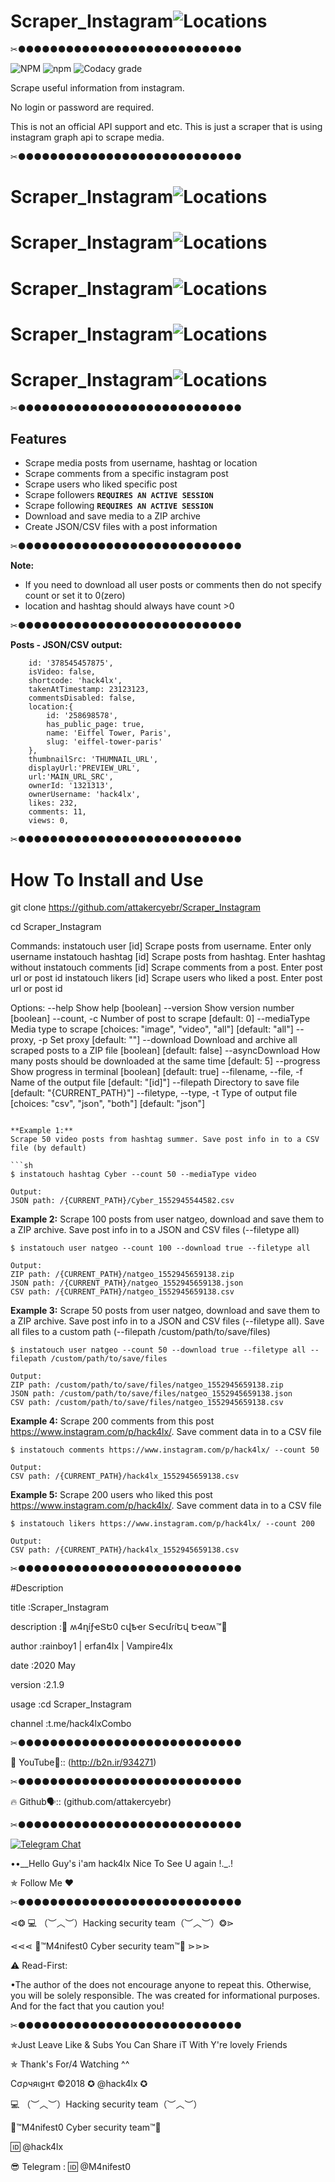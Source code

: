 # Scraper_Instagram![Locations](https://github.com/attakercyebr/haxk4lx_toolkit/blob/master/levlogo.png) 

✂●●●●●●●●●●●●●●●●●●●●●●●●●●●●

![NPM](https://img.shields.io/npm/l/instatouch.svg?style=for-the-badge) ![npm](https://img.shields.io/npm/v/instatouch.svg?style=for-the-badge) ![Codacy grade](https://img.shields.io/codacy/grade/037f8049f7e048a2b03a95fda8863f39.svg?style=for-the-badge)

Scrape useful information from instagram.

No login or password are required.

This is not an official API support and etc. This is just a scraper that is using instagram graph api to scrape media.

✂●●●●●●●●●●●●●●●●●●●●●●●●●●●●

# Scraper_Instagram![Locations](https://github.com/attakercyebr/Scraper_Instagram/blob/master/1.jpg) 

# Scraper_Instagram![Locations](https://github.com/attakercyebr/Scraper_Instagram/blob/master/2.jpg) 

# Scraper_Instagram![Locations](https://github.com/attakercyebr/Scraper_Instagram/blob/master/3.jpg) 

# Scraper_Instagram![Locations](https://github.com/attakercyebr/Scraper_Instagram/blob/master/4.jpg) 

# Scraper_Instagram![Locations](https://github.com/attakercyebr/Scraper_Instagram/blob/master/6.jpg) 


✂●●●●●●●●●●●●●●●●●●●●●●●●●●●●

## Features

-   Scrape media posts from username, hashtag or location
-   Scrape comments from a specific instagram post
-   Scrape users who liked specific post
-   Scrape followers **`REQUIRES AN ACTIVE SESSION`**
-   Scrape following **`REQUIRES AN ACTIVE SESSION`**
-   Download and save media to a ZIP archive
-   Create JSON/CSV files with a post information

✂●●●●●●●●●●●●●●●●●●●●●●●●●●●●

**Note:**

-   If you need to download all user posts or comments then do not specify count or set it to 0(zero)
-   location and hashtag should always have count >0

✂●●●●●●●●●●●●●●●●●●●●●●●●●●●●

**Posts - JSON/CSV output:**

```
    id: '378545457875',
    isVideo: false,
    shortcode: 'hack4lx',
    takenAtTimestamp: 23123123,
    commentsDisabled: false,
    location:{
        id: '258698578',
        has_public_page: true,
        name: 'Eiffel Tower, Paris',
        slug: 'eiffel-tower-paris'
    },
    thumbnailSrc: 'THUMNAIL_URL',
    displayUrl:'PREVIEW_URL',
    url:'MAIN_URL_SRC',
    ownerId: '1321313',
    ownerUsername: 'hack4lx',
    likes: 232,
    comments: 11,
    views: 0,
```
✂●●●●●●●●●●●●●●●●●●●●●●●●●●●●

# How To Install and Use

git clone https://github.com/attakercyebr/Scraper_Instagram

cd Scraper_Instagram

Commands:
  instatouch user [id]      Scrape posts from username. Enter only username
  instatouch hashtag [id]   Scrape posts from hashtag. Enter hashtag without
  instatouch comments [id]  Scrape comments from a post. Enter post url or post id
  instatouch likers [id]    Scrape users who liked a post. Enter post url or post id

Options:
  --help                  Show help                                    [boolean]
  --version               Show version number                          [boolean]
  --count, -c             Number of post to scrape                  [default: 0]
  --mediaType             Media type to scrape
                             [choices: "image", "video", "all"] [default: "all"]
  --proxy, -p             Set proxy                                [default: ""]
  --download              Download and archive all scraped posts to a ZIP file
                                                      [boolean] [default: false]
  --asyncDownload         How many posts should be downloaded at the same time
                                                                    [default: 5]
  --progress              Show progress in terminal    [boolean] [default: true]
  --filename, --file, -f  Name of the output file              [default: "[id]"]
  --filepath              Directory to save file
                                           [default: "{CURRENT_PATH}"]
  --filetype, --type, -t  Type of output file
                              [choices: "csv", "json", "both"] [default: "json"]
```

**Example 1:**
Scrape 50 video posts from hashtag summer. Save post info in to a CSV file (by default)

```sh
$ instatouch hashtag Cyber --count 50 --mediaType video

Output:
JSON path: /{CURRENT_PATH}/Cyber_1552945544582.csv
```

**Example 2:**
Scrape 100 posts from user natgeo, download and save them to a ZIP archive. Save post info in to a JSON and CSV files (--filetype all)

```
$ instatouch user natgeo --count 100 --download true --filetype all

Output:
ZIP path: /{CURRENT_PATH}/natgeo_1552945659138.zip
JSON path: /{CURRENT_PATH}/natgeo_1552945659138.json
CSV path: /{CURRENT_PATH}/natgeo_1552945659138.csv
```

**Example 3:**
Scrape 50 posts from user natgeo, download and save them to a ZIP archive. Save post info in to a JSON and CSV files (--filetype all). Save all files to a custom path (--filepath /custom/path/to/save/files)

```
$ instatouch user natgeo --count 50 --download true --filetype all --filepath /custom/path/to/save/files

Output:
ZIP path: /custom/path/to/save/files/natgeo_1552945659138.zip
JSON path: /custom/path/to/save/files/natgeo_1552945659138.json
CSV path: /custom/path/to/save/files/natgeo_1552945659138.csv
```

**Example 4:**
Scrape 200 comments from this post https://www.instagram.com/p/hack4lx/. Save comment data in to a CSV file

```
$ instatouch comments https://www.instagram.com/p/hack4lx/ --count 50

Output:
CSV path: /{CURRENT_PATH}/hack4lx_1552945659138.csv
```

**Example 5:**
Scrape 200 users who liked this post https://www.instagram.com/p/hack4lx/. Save comment data in to a CSV file

```
$ instatouch likers https://www.instagram.com/p/hack4lx/ --count 200

Output:
CSV path: /{CURRENT_PATH}/hack4lx_1552945659138.csv
```
✂●●●●●●●●●●●●●●●●●●●●●●●●●●●●

#Description

 title           :Scraper_Instagram
 
 description     :👊 ʍ4ղíƒҽՏԵ0 ϲվҍҽɾ ՏҽϲմɾíԵվ Եҽɑʍ™💪
 
 author          :rainboy1 | erfan4lx | Vampire4lx
 
 date            :2020 May
 
 version         :2.1.9
 
 usage           :cd Scraper_Instagram
 
 channel          :t.me/hack4lxCombo
 

✂●●●●●●●●●●●●●●●●●●●●●●●●●●●●

🦠 YouTube👣:: (http://b2n.ir/934271)

✂●●●●●●●●●●●●●●●●●●●●●●●●●●●●

🔥 Github🗣:: (github.com/attakercyebr)

✂●●●●●●●●●●●●●●●●●●●●●●●●●●●●

[![Telegram Chat](https://img.shields.io/badge/chat%20on-Telegram-blue.svg)](https://t.me/hack4lx)

••__Hello Guy's i'am hack4lx Nice To See U again !._.!

✯ Follow Me ♥

✂●●●●●●●●●●●●●●●●●●●●●●●●●●●●

⋖❂ 💻 （︶︿︶）Hacking security team（︶︿︶）❂⋗

⋖⋖⋖ 💢™M4nifest0 Cyber security team™💢 ⋗⋗⋗

⚠️ Read-First:

•The author of the does not encourage anyone to repeat this. Otherwise, you will be solely responsible. The was created for informational purposes. And for the fact that you caution you!

✂●●●●●●●●●●●●●●●●●●●●●●●●●●●●

✯Just Leave Like & Subs You Can Share iT With Y're lovely Friends

✯ Thank's For/4 Watching ^^

Cσρчяιgнτ ©2018 ✪ @hack4lx ✪

💻 （︶︿︶）Hacking security team（︶︿︶）

💢™M4nifest0 Cyber security team™💢

🆔 @hack4lx

😎 Telegram : 🆔 @M4nifest0
